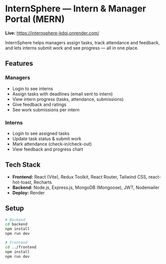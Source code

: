 # InternSphere — Intern & Manager Portal (MERN)

**Live:** https://internsphere-kdqj.onrender.com/

InternSphere helps managers assign tasks, track attendance and feedback, and lets interns submit work and see progress — all in one place.

## Features

### Managers
- Login to see interns
- Assign tasks with deadlines (email sent to intern)
- View intern progress (tasks, attendance, submissions)
- Give feedback and ratings
- See work submissions per intern

### Interns
- Login to see assigned tasks
- Update task status & submit work
- Mark attendance (check-in/check-out)
- View feedback and progress chart

## Tech Stack
- **Frontend:** React (Vite), Redux Toolkit, React Router, Tailwind CSS, react-hot-toast, Recharts  
- **Backend:** Node.js, Express.js, MongoDB (Mongoose), JWT, Nodemailer  
- **Deploy:** Render

## Setup
```bash
# Backend
cd backend
npm install
npm run dev

# Frontend
cd ../frontend
npm install
npm run dev
